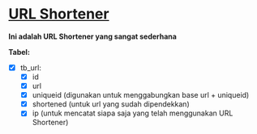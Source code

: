 # [URL Shortener](https://muf-hax.net/URLS/)

**Ini adalah URL Shortener yang sangat sederhana**

**Tabel:**
  - [x] tb_url:
    -  [x] id
    -  [x] url
    -  [x] uniqueid (digunakan untuk menggabungkan base url + uniqueid)
    -  [x] shortened (untuk url yang sudah dipendekkan)
    -  [x] ip (untuk mencatat siapa saja yang telah menggunakan URL Shortener)